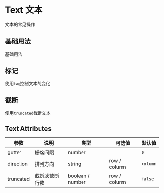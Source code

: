 # Text 文本

文本的常见操作

## 基础用法

基础用法

<preview path="../../components/base/text/text.vue" ></preview>

## 标记

使用`tag`控制文本的变化

<preview path="../../components/base/text/text-tag.vue" ></preview>

## 截断

使用`truncated`截断文本

<preview path="../../components/base/text/text-truncated.vue" ></preview>

## Text Attributes

| 参数      | 说明           | 类型             | 可选值       | 默认值   |
| --------- | -------------- | ---------------- | ------------ | -------- |
| gutter    | 栅格间隔       | number           |              | `0`      |
| direction | 排列方向       | string           | row / column | `column` |
| truncated | 截断或截断行数 | boolean / number | row / column | `false`  |
